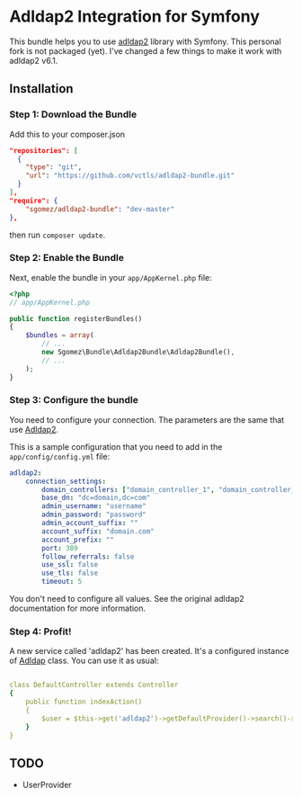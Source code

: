 # Adldap2 Integration for Symfony

This bundle helps you to use [adldap2](https://github.com/Adldap2/Adldap2) library with Symfony.
This personal fork is not packaged (yet). I've changed a few things to make it work with adldap2 v6.1.

## Installation

### Step 1: Download the Bundle

Add this to your composer.json

```json
"repositories": [
  {
    "type": "git",
    "url": "https://github.com/vctls/adldap2-bundle.git"
  }
],
"require": {
    "sgomez/adldap2-bundle": "dev-master"
},
```
then run `composer update`.

### Step 2: Enable the Bundle

Next, enable the bundle in your `app/AppKernel.php` file:

```php
<?php
// app/AppKernel.php

public function registerBundles()
{
    $bundles = array(
        // ...
        new Sgomez\Bundle\Adldap2Bundle\Adldap2Bundle(),
        // ...
    );
}
```

### Step 3: Configure the bundle

You need to configure your connection. The parameters are the same that use
 [Adldap2](https://github.com/Adldap2/Adldap2/blob/v6.1/docs/CONFIGURATION.md).
 
This is a sample configuration that you need to add in the `app/config/config.yml` file:

```yaml
adldap2:
    connection_settings:
        domain_controllers: ["domain_controller_1", "domain_controller_2"]
        base_dn: "dc=domain,dc=com"
        admin_username: "username"
        admin_password: "password"
        admin_account_suffix: ""
        account_suffix: "domain.com"
        account_prefix: ""
        port: 389
        follow_referrals: false
        use_ssl: false
        use_tls: false
        timeout: 5

```

You don't need to configure all values. See the original adldap2 documentation for more information.

### Step 4: Profit!

A new service called 'adldap2' has been created. It's a configured instance of [Adldap](https://github.com/Adldap2/Adldap2/blob/v6.1/src/Adldap.php)
 class. You can use it as usual:
 
```yaml

class DefaultController extends Controller
{
    public function indexAction()
    {
        $user = $this->get('adldap2')->getDefaultProvider()->search()->users()->find('username');
    }
}
```

## TODO

* UserProvider
